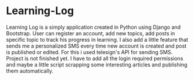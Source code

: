 # Learning-Log
Learning Log is a simply application created in Python using Django and Bootstrap.
User can register an account, add new topics, add posts in specific topic to track his progress in
learning. I also add a little feature that sends me a personalized SMS every time new account is created and post is published or edited. For this i used telesign's API for sending SMS. 
Project is not finished yet. I have to add all the login required permissions and maybe a little script scrapping some interesting articles and publishing them automatically.
